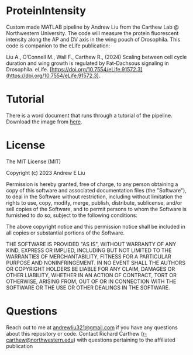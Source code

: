 # ProteinIntensity
Custom made MATLAB pipeline by Andrew Liu from the Carthew Lab @ Northwestern University. The code will measure the protein fluorescent intensity along the AP and DV axis in the wing pouch of Drosophila.
This code is companion to the eLife publication: 

Liu A., O’Connell M., Wall F., Carthew R., (2024) Scaling between cell cycle duration and wing growth is regulated by Fat-Dachsous signaling in Drosophila. eLife. [https://doi.org/10.7554/eLife.91572.3](https://doi.org/10.7554/eLife.91572.3).

# Tutorial
There is a word document that runs through a tutorial of the pipeline. Download the image from [here](https://drive.google.com/drive/folders/178yYnFTx-MfmvMu2XNUczxScSD2Hw9hg?usp=sharing).

# License
The MIT License (MIT)

Copyright (c) 2023 Andrew E Liu

Permission is hereby granted, free of charge, to any person obtaining a copy of this software and associated documentation files (the "Software"), to deal in the Software without restriction, including without limitation the rights to use, copy, modify, merge, publish, distribute, sublicense, and/or sell copies of the Software, and to permit persons to whom the Software is furnished to do so, subject to the following conditions:

The above copyright notice and this permission notice shall be included in all copies or substantial portions of the Software.

THE SOFTWARE IS PROVIDED "AS IS", WITHOUT WARRANTY OF ANY KIND, EXPRESS OR IMPLIED, INCLUDING BUT NOT LIMITED TO THE WARRANTIES OF MERCHANTABILITY, FITNESS FOR A PARTICULAR PURPOSE AND NONINFRINGEMENT. IN NO EVENT SHALL THE AUTHORS OR COPYRIGHT HOLDERS BE LIABLE FOR ANY CLAIM, DAMAGES OR OTHER LIABILITY, WHETHER IN AN ACTION OF CONTRACT, TORT OR OTHERWISE, ARISING FROM, OUT OF OR IN CONNECTION WITH THE SOFTWARE OR THE USE OR OTHER DEALINGS IN THE SOFTWARE.



# Questions
Reach out to me at andrewliu321@gmail.com if you have any questions about this repository or code. Contact Richard Carthew (r-carthew@northwestern.edu) with questions pertaining to the affiliated publication
